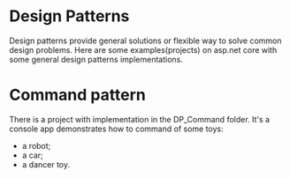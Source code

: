 # Design Patterns
Design patterns provide general solutions or flexible way to solve common design problems. Here are some examples(projects) on asp.net core with some general design patterns implementations.  

# Command pattern
There is a project with implementation in the DP_Command folder. It's a console app demonstrates how to command of some toys:
- a robot;
- a car;
- a dancer toy.
